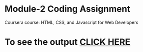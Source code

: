 

# Module-2 Coding Assignment

Coursera course: HTML, CSS, and Javascript for Web Developers

# To see the output [CLICK HERE](file:///C:/Users/totek/AppData/Local/Temp/Temp3_Coursera-HTML-CSS-and-JavaScript-for-Web-Developers-main.zip/Coursera-HTML-CSS-and-JavaScript-for-Web-Developers-main/index.html)

